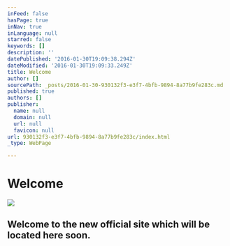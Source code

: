 ```yaml
---
inFeed: false
hasPage: true
inNav: true
inLanguage: null
starred: false
keywords: []
description: ''
datePublished: '2016-01-30T19:09:38.294Z'
dateModified: '2016-01-30T19:09:33.249Z'
title: Welcome
author: []
sourcePath: _posts/2016-01-30-930132f3-e3f7-4bfb-9894-8a77b9fe283c.md
published: true
authors: []
publisher:
  name: null
  domain: null
  url: null
  favicon: null
url: 930132f3-e3f7-4bfb-9894-8a77b9fe283c/index.html
_type: WebPage

---
```

# Welcome
![](https://s3-us-west-2.amazonaws.com/the-grid-img/p/8a8c2b911c034d50a84d305b64331f23a2f3b580.jpg)

## Welcome to the new official site which will be located here soon.